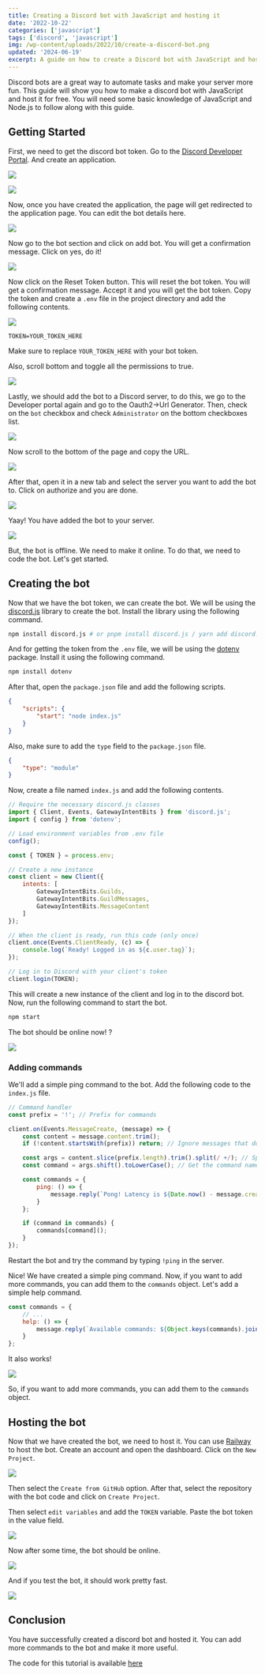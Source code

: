 ```yaml
---
title: Creating a Discord bot with JavaScript and hosting it
date: '2022-10-22'
categories: ['javascript']
tags: ['discord', 'javascript']
img: /wp-content/uploads/2022/10/create-a-discord-bot.png
updated: '2024-06-19'
excerpt: A guide on how to create a Discord bot with JavaScript and host it for free using Railway.
---
```


Discord bots are a great way to automate tasks and make your server more fun. This guide will show you how to make a discord bot with JavaScript and host it for free. You will need some basic knowledge of JavaScript and Node.js to follow along with this guide.



## Getting Started

First, we need to get the discord bot token. Go to the [Discord Developer Portal](https://discord.com/developers/applications). And create an application.

![](https://user-images.githubusercontent.com/76736580/197370443-83b75e78-ed8e-4a17-8904-ef58211f68fe.png)

![](https://user-images.githubusercontent.com/76736580/197370493-ac8a2c33-d550-466f-95d3-2f39ef169e0c.png)

Now, once you have created the application, the page will get redirected to the application page. You can edit the bot details here.

![](https://user-images.githubusercontent.com/76736580/197370562-22fbaa80-525c-4e03-9b3d-af697bd7ef9a.png)

Now go to the bot section and click on add bot. You will get a confirmation message. Click on yes, do it!

![](https://user-images.githubusercontent.com/76736580/197370579-3fc5305c-eb74-4c05-a69a-e17891e7d45e.png)

Now click on the Reset Token button. This will reset the bot token. You will get a confirmation message. Accept it and you will get the bot token. Copy the token and create a `.env` file in the project directory and add the following contents.

![](https://user-images.githubusercontent.com/76736580/197370610-3aa768eb-23b0-4c9a-830b-0c995ffd7114.png)

```
TOKEN=YOUR_TOKEN_HERE
```

Make sure to replace `YOUR_TOKEN_HERE` with your bot token.

Also, scroll bottom and toggle all the permissions to true.

![](https://user-images.githubusercontent.com/76736580/197371747-b59d9ba2-f0ff-47e2-a307-0c5865dc261b.png)

Lastly, we should add the bot to a Discord server, to do this, we go to the Developer portal again and go to the Oauth2->Url Generator. Then, check on the `bot` checkbox and check `Administrator` on the bottom checkboxes list.

![](https://user-images.githubusercontent.com/76736580/197370875-7350bb5c-7fdf-4888-ab5f-e4a9716ea45f.png)

Now scroll to the bottom of the page and copy the URL.

![](https://user-images.githubusercontent.com/76736580/197370996-cc3c96fd-f043-41a1-b9a7-3aedf65e7c07.png)

After that, open it in a new tab and select the server you want to add the bot to. Click on authorize and you are done.

![](https://user-images.githubusercontent.com/76736580/197371048-eeb95ced-1616-4927-8c09-305385aab455.png)

Yaay! You have added the bot to your server.

![](https://user-images.githubusercontent.com/76736580/197371109-dc8dd6cb-f294-4387-b2ef-a0a72f74c3dd.png)

But, the bot is offline. We need to make it online. To do that, we need to code the bot. Let's get started.

## Creating the bot

Now that we have the bot token, we can create the bot. We will be using the [discord.js](https://discord.js.org/#/) library to create the bot. Install the library using the following command.

```bash
npm install discord.js # or pnpm install discord.js / yarn add discord.js
```

And for getting the token from the `.env` file, we will be using the [dotenv](https://www.npmjs.com/package/dotenv) package. Install it using the following command.

```bash
npm install dotenv
```

After that, open the `package.json` file and add the following scripts.

```json
{
	"scripts": {
		"start": "node index.js"
	}
}
```

Also, make sure to add the `type` field to the `package.json` file.

```json
{
	"type": "module"
}
```

Now, create a file named `index.js` and add the following contents.

```js
// Require the necessary discord.js classes
import { Client, Events, GatewayIntentBits } from 'discord.js';
import { config } from 'dotenv';

// Load environment variables from .env file
config();

const { TOKEN } = process.env;

// Create a new instance
const client = new Client({
	intents: [
		GatewayIntentBits.Guilds,
		GatewayIntentBits.GuildMessages,
		GatewayIntentBits.MessageContent
	]
});

// When the client is ready, run this code (only once)
client.once(Events.ClientReady, (c) => {
	console.log(`Ready! Logged in as ${c.user.tag}`);
});

// Log in to Discord with your client's token
client.login(TOKEN);
```

This will create a new instance of the client and log in to the discord bot. Now, run the following command to start the bot.

```bash
npm start
```

The bot should be online now! ?

![](https://user-images.githubusercontent.com/76736580/197371380-5d160826-1442-4bf4-8ff6-2e9b154a5e5e.png)

### Adding commands

We'll add a simple ping command to the bot. Add the following code to the `index.js` file.

```js
// Command handler
const prefix = '!'; // Prefix for commands

client.on(Events.MessageCreate, (message) => {
	const content = message.content.trim();
	if (!content.startsWith(prefix)) return; // Ignore messages that don't start with the prefix

	const args = content.slice(prefix.length).trim().split(/ +/); // Split the message into arguments
	const command = args.shift().toLowerCase(); // Get the command name

	const commands = {
		ping: () => {
			message.reply(`Pong! Latency is ${Date.now() - message.createdTimestamp}ms.`);
		}
	};

	if (command in commands) {
		commands[command]();
	}
});
```

Restart the bot and try the command by typing `!ping` in the server.

Nice! We have created a simple ping command. Now, if you want to add more commands, you can add them to the `commands` object. Let's add a simple help command.

```js
const commands = {
	// ...
	help: () => {
		message.reply(`Available commands: ${Object.keys(commands).join(', ')}`);
	}
};
```

It also works!

![](https://user-images.githubusercontent.com/76736580/197372724-9511c04d-1ebd-4dc7-82b7-32c28d2febb5.png)

So, if you want to add more commands, you can add them to the `commands` object.

## Hosting the bot

Now that we have created the bot, we need to host it. You can use [Railway](https://bit.ly/3VSb1Vi) to host the bot. Create an account and open the dashboard. Click on the `New Project`.

![](https://user-images.githubusercontent.com/76736580/197373091-36034d88-1efb-4a48-b453-086b8954a680.png)

Then select the `Create from GitHub` option. After that, select the repository with the bot code and click on `Create Project`.

Then select `edit variables` and add the `TOKEN` variable. Paste the bot token in the value field.

![](https://user-images.githubusercontent.com/76736580/197373216-f4a5a719-49d8-4a4a-a4fb-fd0a7a315cd7.png)

Now after some time, the bot should be online.

![](https://user-images.githubusercontent.com/76736580/197373249-b135b25e-6a51-4f36-bbe3-831b28612ce7.png)

And if you test the bot, it should work pretty fast.

![](https://user-images.githubusercontent.com/76736580/197373283-8d091726-d2d5-4b2a-ab3a-fc448234d9ef.png)

## Conclusion

You have successfully created a discord bot and hosted it. You can add more commands to the bot and make it more useful.

The code for this tutorial is available [here](https://github.com/Posandu/discord-bot-tutorial)
